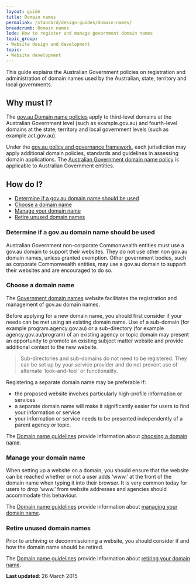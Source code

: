 ```yaml
---
layout: guide
title: Domain names
permalink: /standard/design-guides/domain-names/
breadcrumb: Domain names
lede: How to register and manage government domain names
topic_group:
- Website design and development
topic:
- Website development
---
```

This guide explains the Australian Government policies on registration and administration of domain names used by the Australian, state, territory and local governments.

## Why must I?

The [gov.au Domain name policies](https://domainname.gov.au/domain-policies/ "Gov.au Domain Name Policies") apply to third-level domains at the Australian Government level (such as example.gov.au) and fourth-level domains at the state, territory and local government levels (such as example.act.gov.au).

Under the [gov.au policy and governance framework](https://www.domainname.gov.au/domain-policies/policy-and-governance-framework), each jurisdiction may apply additional domain policies, standards and guidelines in assessing domain applications. The [Australian Government domain name policy](http://domainname.gov.au/domain-policies/australian-government-domain-name-policy/ "Australian Government Domain Name Policy") is applicable to Australian Government entities.

## How do I?

*   [Determine if a gov.au domain name should be used](#determine-if-a-govau-domain-name-should-be-used)
*   [Choose a domain name](#choose-a-domain-name)
*   [Manage your domain name](#manage-your-domain-name)
*   [Retire unused domain names](#retire-unused-domain-names)

### Determine if a gov.au domain name should be used

Australian Government non-corporate Commonwealth entities must use a gov.au domain to support their websites. They do not use other non gov.au domain names, unless granted exemption. Other government bodies, such as corporate Commonwealth entities, may use a gov.au domain to support their websites and are encouraged to do so.

### Choose a domain name

The [Government domain names](https://www.domainname.gov.au/) website facilitates the registration and management of gov.au domain names.

Before applying for a new domain name, you should first consider if your needs can be met using an existing domain name. Use of a sub-domain (for example program.agency.gov.au) or a sub-directory (for example agency.gov.au/program) of an existing agency or topic domain may present an opportunity to promote an existing subject matter website and provide additional context to the new website.

> Sub-directories and sub-domains do not need to be registered. They can be set up by your service provider and do not prevent use of alternate ‘look-and-feel’ or functionality.

Registering a separate domain name may be preferable if:

*   the proposed website involves particularly high-profile information or services
*   a separate domain name will make it significantly easier for users to find your information or service
*   your information or service needs to be presented independently of a parent agency or topic.

The [Domain name guidelines](https://www.domainname.gov.au/domain-name-guidelines/) provide information about [choosing a domain name](https://www.domainname.gov.au/guidelines/choosing-domain-name).

### Manage your domain name

When setting up a website on a domain, you should ensure that the website can be reached whether or not a user adds ‘www.’ at the front of the domain name when typing it into their browser. It is very common today for users to drop ‘www.’ from website addresses and agencies should accommodate this behaviour.

The [Domain name guidelines](https://www.domainname.gov.au/domain-name-guidelines/) provide information about [managing your domain name](https://www.domainname.gov.au/guidelines/managing-your-domain-name/).

### Retire unused domain names

Prior to archiving or decommissioning a website, you should consider if and how the domain name should be retired.

The [Domain name guidelines](https://www.domainname.gov.au/domain-name-guidelines/) provide information about [retiring your domain name](https://www.domainname.gov.au/guidelines/retiring-your-domain-name/).

**Last updated**: 26 March 2015
